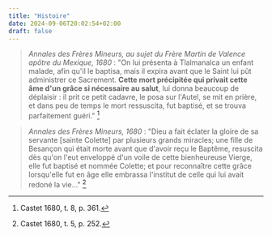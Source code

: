 ```yaml
---
title: "Histoire"
date: 2024-09-06T20:02:54+02:00
draft: false
---
```



> *Annales des Frères Mineurs, au sujet du Frère Martin de Valence apôtre du Mexique, 1680* : "On lui présenta à Tlalmanalca un enfant malade, afin qu'il le baptisa, mais il expira avant que le Saint lui pût administrer ce Sacrement. **Cette mort précipitée qui privait cette âme d'un grâce si nécessaire au salut**, lui donna beaucoup de déplaisir : il prit ce petit cadavre, le posa sur l'Autel, se mit en prière, et dans peu de temps le mort ressuscita, fut baptisé, et se trouva parfaitement guéri." [^1]

[^1]: Castet 1680, t. 8, p. 361.

> *Annales des Frères Mineurs, 1680* : "Dieu a fait éclater la gloire de sa servante [sainte Colette] par plusieurs grands miracles; une fille de Besançon qui était morte avant que d'avoir reçu le Baptême, resuscita dès qu'on l'eut enveloppé d'un voile de cette bienheureuse Vierge, elle fut baptisé et nommée Colette; et pour reconnaître cette grâce lorsqu'elle fut en âge elle embrassa l'institut de celle qui lui avait redoné la vie..." [^2]

[^2]: Castet 1680, t. 5, p. 252.
